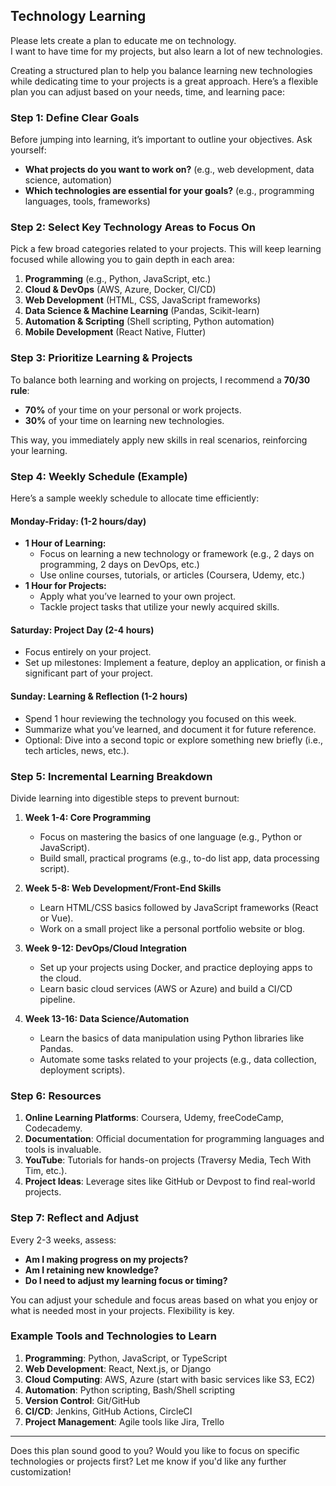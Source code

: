 ## Technology Learning

Please lets create a plan to educate me on technology.  
I want to have time for my projects, but also learn a lot of new technologies.

Creating a structured plan to help you balance learning new technologies while dedicating time to your projects is a great approach. Here’s a flexible plan you can adjust based on your needs, time, and learning pace:

### Step 1: Define Clear Goals

Before jumping into learning, it’s important to outline your objectives. Ask yourself:

- **What projects do you want to work on?** (e.g., web development, data science, automation)
- **Which technologies are essential for your goals?** (e.g., programming languages, tools, frameworks)

### Step 2: Select Key Technology Areas to Focus On

Pick a few broad categories related to your projects. This will keep learning focused while allowing you to gain depth in each area:

1. **Programming** (e.g., Python, JavaScript, etc.)
2. **Cloud & DevOps** (AWS, Azure, Docker, CI/CD)
3. **Web Development** (HTML, CSS, JavaScript frameworks)
4. **Data Science & Machine Learning** (Pandas, Scikit-learn)
5. **Automation & Scripting** (Shell scripting, Python automation)
6. **Mobile Development** (React Native, Flutter)

### Step 3: Prioritize Learning & Projects

To balance both learning and working on projects, I recommend a **70/30 rule**:

- **70%** of your time on your personal or work projects.
- **30%** of your time on learning new technologies.

This way, you immediately apply new skills in real scenarios, reinforcing your learning.

### Step 4: Weekly Schedule (Example)

Here’s a sample weekly schedule to allocate time efficiently:

#### **Monday-Friday**: (1-2 hours/day)

- **1 Hour of Learning:**
  - Focus on learning a new technology or framework (e.g., 2 days on programming, 2 days on DevOps, etc.)
  - Use online courses, tutorials, or articles (Coursera, Udemy, etc.)
- **1 Hour for Projects:**
  - Apply what you’ve learned to your own project.
  - Tackle project tasks that utilize your newly acquired skills.

#### **Saturday: Project Day** (2-4 hours)

- Focus entirely on your project.
- Set up milestones: Implement a feature, deploy an application, or finish a significant part of your project.

#### **Sunday: Learning & Reflection** (1-2 hours)

- Spend 1 hour reviewing the technology you focused on this week.
- Summarize what you’ve learned, and document it for future reference.
- Optional: Dive into a second topic or explore something new briefly (i.e., tech articles, news, etc.).

### Step 5: Incremental Learning Breakdown

Divide learning into digestible steps to prevent burnout:

1. **Week 1-4: Core Programming**

   - Focus on mastering the basics of one language (e.g., Python or JavaScript).
   - Build small, practical programs (e.g., to-do list app, data processing script).

2. **Week 5-8: Web Development/Front-End Skills**

   - Learn HTML/CSS basics followed by JavaScript frameworks (React or Vue).
   - Work on a small project like a personal portfolio website or blog.

3. **Week 9-12: DevOps/Cloud Integration**

   - Set up your projects using Docker, and practice deploying apps to the cloud.
   - Learn basic cloud services (AWS or Azure) and build a CI/CD pipeline.

4. **Week 13-16: Data Science/Automation**
   - Learn the basics of data manipulation using Python libraries like Pandas.
   - Automate some tasks related to your projects (e.g., data collection, deployment scripts).

### Step 6: Resources

1. **Online Learning Platforms**: Coursera, Udemy, freeCodeCamp, Codecademy.
2. **Documentation**: Official documentation for programming languages and tools is invaluable.
3. **YouTube**: Tutorials for hands-on projects (Traversy Media, Tech With Tim, etc.).
4. **Project Ideas**: Leverage sites like GitHub or Devpost to find real-world projects.

### Step 7: Reflect and Adjust

Every 2-3 weeks, assess:

- **Am I making progress on my projects?**
- **Am I retaining new knowledge?**
- **Do I need to adjust my learning focus or timing?**

You can adjust your schedule and focus areas based on what you enjoy or what is needed most in your projects. Flexibility is key.

### Example Tools and Technologies to Learn

1. **Programming**: Python, JavaScript, or TypeScript
2. **Web Development**: React, Next.js, or Django
3. **Cloud Computing**: AWS, Azure (start with basic services like S3, EC2)
4. **Automation**: Python scripting, Bash/Shell scripting
5. **Version Control**: Git/GitHub
6. **CI/CD**: Jenkins, GitHub Actions, CircleCI
7. **Project Management**: Agile tools like Jira, Trello

---

Does this plan sound good to you? Would you like to focus on specific technologies or projects first? Let me know if you'd like any further customization!
